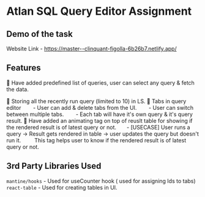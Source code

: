 # Atlan SQL Query Editor Assignment

## Demo of the task
Website Link - https://master--clinquant-figolla-6b26b7.netlify.app/

## Features
 
📝 Have added predefined list of queries, user can select any query & fetch the data.

📝 Storing all the recently run query (limited to 10) in LS. 
📝 Tabs in query editor 
&nbsp;&nbsp;&nbsp;&nbsp;&nbsp;&nbsp; - User can add & delete tabs from the UI.
&nbsp;&nbsp;&nbsp;&nbsp;&nbsp;&nbsp; - User can switch between multiple tabs. 
&nbsp;&nbsp;&nbsp;&nbsp;&nbsp;&nbsp; - Each tab will have it's own query & it's query result. 
📝 Have added an animating tag on top of reuslt table for showing if the rendered result is of latest query or not. 
&nbsp;&nbsp;&nbsp;&nbsp;&nbsp;&nbsp;- [USECASE] User runs a query -> Result gets rendered in table -> user updates the query but doesn't run it. 
&nbsp;&nbsp;&nbsp;&nbsp;&nbsp;&nbsp;&nbsp; This tag helps user to know if the rendered result is of latest query or not.

## 3rd Party Libraries Used
`mantine/hooks` - Used for useCounter hook ( used for assigning Ids to tabs)
`react-table` - Used for creating tables in UI. 

